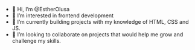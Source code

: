 - 👋 Hi, I’m @EstherOlusa
- 👀 I’m interested in frontend development
- 🌱 I’m currently building projects with my knowledge of HTML, CSS and JS.
- 💞️ I’m looking to collaborate on projects that would help me grow and challenge my skills.

<!---

- 📫 How to reach me ...

EstherOlusa/EstherOlusa is a ✨ special ✨ repository because its `README.md` (this file) appears on your GitHub profile.
You can click the Preview link to take a look at your changes.
--->

